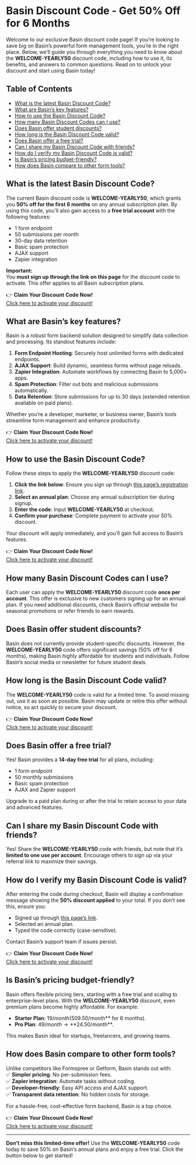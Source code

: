 # Basin Discount Code - Get 50% Off for 6 Months

Welcome to our exclusive Basin discount code page! If you’re looking to save big on Basin’s powerful form management tools, you’re in the right place. Below, we’ll guide you through everything you need to know about the **WELCOME-YEARLY50** discount code, including how to use it, its benefits, and answers to common questions. Read on to unlock your discount and start using Basin today!

## Table of Contents
- [What is the latest Basin Discount Code?](#What-is-the-latest-Basin-Discount-Code?)
- [What are Basin’s key features?](#What-are-Basin’s-key-features?)
- [How to use the Basin Discount Code?](#How-to-use-the-Basin-Discount-Code?)
- [How many Basin Discount Codes can I use?](#How-many-Basin-Discount-Codes-can-I-use?)
- [Does Basin offer student discounts?](#Does-Basin-offer-student-discounts?)
- [How long is the Basin Discount Code valid?](#How-long-is-the-Basin-Discount-Code-valid?)
- [Does Basin offer a free trial?](#Does-Basin-offer-a-free-trial?)
- [Can I share my Basin Discount Code with friends?](#Can-I-share-my-Basin-Discount-Code-with-friends?)
- [How do I verify my Basin Discount Code is valid?](#How-do-I-verify-my-Basin-Discount-Code-is-valid?)
- [Is Basin’s pricing budget-friendly?](#Is-Basin’s-pricing-budget-friendly?)
- [How does Basin compare to other form tools?](#How-does-Basin-compare-to-other-form-tools?)

## What is the latest Basin Discount Code?

The current Basin discount code is **WELCOME-YEARLY50**, which grants you **50% off for the first 6 months** on any annual subscription plan. By using this code, you’ll also gain access to a **free trial account** with the following features:  
- 1 form endpoint  
- 50 submissions per month  
- 30-day data retention  
- Basic spam protection  
- AJAX support  
- Zapier integration  

**Important:**  
You **must sign up through the link on this page** for the discount code to activate. This offer applies to all Basin subscription plans.

👉 **Claim Your Discount Code Now!**  
[Click here to activate your discount!](https://bit.ly/42iPcSZ)

## What are Basin’s key features?

Basin is a robust form backend solution designed to simplify data collection and processing. Its standout features include:  

1. **Form Endpoint Hosting**: Securely host unlimited forms with dedicated endpoints.  
2. **AJAX Support**: Build dynamic, seamless forms without page reloads.  
3. **Zapier Integration**: Automate workflows by connecting Basin to 5,000+ apps.  
4. **Spam Protection**: Filter out bots and malicious submissions automatically.  
5. **Data Retention**: Store submissions for up to 30 days (extended retention available on paid plans).  

Whether you’re a developer, marketer, or business owner, Basin’s tools streamline form management and enhance productivity.

👉 **Claim Your Discount Code Now!**  
[Click here to activate your discount!](https://bit.ly/42iPcSZ)

## How to use the Basin Discount Code?

Follow these steps to apply the **WELCOME-YEARLY50** discount code:  

1. **Click the link below**: Ensure you sign up through [this page’s registration link](https://bit.ly/42iPcSZ).  
2. **Select an annual plan**: Choose any annual subscription tier during signup.  
3. **Enter the code**: Input **WELCOME-YEARLY50** at checkout.  
4. **Confirm your purchase**: Complete payment to activate your 50% discount.  

Your discount will apply immediately, and you’ll gain full access to Basin’s features.  

👉 **Claim Your Discount Code Now!**  
[Click here to activate your discount!](https://bit.ly/42iPcSZ)

## How many Basin Discount Codes can I use?

Each user can apply the **WELCOME-YEARLY50** discount code **once per account**. This offer is exclusive to new customers signing up for an annual plan. If you need additional discounts, check Basin’s official website for seasonal promotions or refer friends to earn rewards.

## Does Basin offer student discounts?

Basin does not currently provide student-specific discounts. However, the **WELCOME-YEARLY50** code offers significant savings (50% off for 6 months), making Basin highly affordable for students and individuals. Follow Basin’s social media or newsletter for future student deals.

## How long is the Basin Discount Code valid?

The **WELCOME-YEARLY50** code is valid for a limited time. To avoid missing out, use it as soon as possible. Basin may update or retire this offer without notice, so act quickly to secure your discount.

👉 **Claim Your Discount Code Now!**  
[Click here to activate your discount!](https://bit.ly/42iPcSZ)

## Does Basin offer a free trial?

Yes! Basin provides a **14-day free trial** for all plans, including:  
- 1 form endpoint  
- 50 monthly submissions  
- Basic spam protection  
- AJAX and Zapier support  

Upgrade to a paid plan during or after the trial to retain access to your data and advanced features.

## Can I share my Basin Discount Code with friends?

Yes! Share the **WELCOME-YEARLY50** code with friends, but note that it’s **limited to one use per account**. Encourage others to sign up via your referral link to maximize their savings.

## How do I verify my Basin Discount Code is valid?

After entering the code during checkout, Basin will display a confirmation message showing the **50% discount applied** to your total. If you don’t see this, ensure you:  
- Signed up through [this page’s link](https://bit.ly/42iPcSZ).  
- Selected an annual plan.  
- Typed the code correctly (case-sensitive).  

Contact Basin’s support team if issues persist.

👉 **Claim Your Discount Code Now!**  
[Click here to activate your discount!](https://bit.ly/42iPcSZ)

## Is Basin’s pricing budget-friendly?

Basin offers flexible pricing tiers, starting with a free trial and scaling to enterprise-level plans. With the **WELCOME-YEARLY50** discount, even premium plans become highly affordable. For example:  
- **Starter Plan**: $19/month (50% off → **$9.50/month** for 6 months).  
- **Pro Plan**: $49/month → **$24.50/month**.  

This makes Basin ideal for startups, freelancers, and growing teams.

## How does Basin compare to other form tools?

Unlike competitors like Formspree or Getform, Basin stands out with:  
✅ **Simpler pricing**: No per-submission fees.  
✅ **Zapier integration**: Automate tasks without coding.  
✅ **Developer-friendly**: Easy API access and AJAX support.  
✅ **Transparent data retention**: No hidden costs for storage.  

For a hassle-free, cost-effective form backend, Basin is a top choice.

👉 **Claim Your Discount Code Now!**  
[Click here to activate your discount!](https://bit.ly/42iPcSZ)

---

**Don’t miss this limited-time offer!** Use the **WELCOME-YEARLY50** code today to save 50% on Basin’s annual plans and enjoy a free trial. Click the button below to get started!
